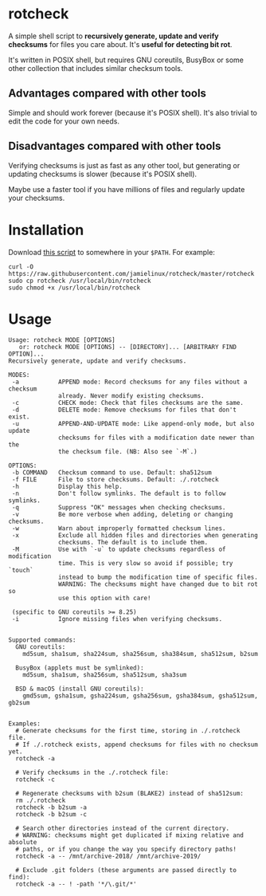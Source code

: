 # rotcheck

A simple shell script to **recursively generate, update and verify checksums**
for files you care about. It's **useful for detecting bit rot**.

It's written in POSIX shell, but requires GNU coreutils, BusyBox or some other
collection that includes similar checksum tools.

## Advantages compared with other tools

Simple and should work forever (because it's POSIX shell). It's also trivial
to edit the code for your own needs.

## Disadvantages compared with other tools

Verifying checksums is just as fast as any other tool, but generating or
updating checksums is slower (because it's POSIX shell).

Maybe use a faster tool if you have millions of files and regularly update your
checksums.

# Installation

Download [this
script](https://raw.githubusercontent.com/jamielinux/rotcheck/master/rotcheck)
to somewhere in your `$PATH`. For example:

```
curl -O https://raw.githubusercontent.com/jamielinux/rotcheck/master/rotcheck
sudo cp rotcheck /usr/local/bin/rotcheck
sudo chmod +x /usr/local/bin/rotcheck
```

# Usage

```
Usage: rotcheck MODE [OPTIONS]
   or: rotcheck MODE [OPTIONS] -- [DIRECTORY]... [ARBITRARY FIND OPTION]...
Recursively generate, update and verify checksums.

MODES:
 -a           APPEND mode: Record checksums for any files without a checksum
              already. Never modify existing checksums.
 -c           CHECK mode: Check that files checksums are the same.
 -d           DELETE mode: Remove checksums for files that don't exist.
 -u           APPEND-AND-UPDATE mode: Like append-only mode, but also update
              checksums for files with a modification date newer than the
              the checksum file. (NB: Also see `-M`.)

OPTIONS:
 -b COMMAND   Checksum command to use. Default: sha512sum
 -f FILE      File to store checksums. Default: ./.rotcheck
 -h           Display this help.
 -n           Don't follow symlinks. The default is to follow symlinks.
 -q           Suppress "OK" messages when checking checksums.
 -v           Be more verbose when adding, deleting or changing checksums.
 -w           Warn about improperly formatted checksum lines.
 -x           Exclude all hidden files and directories when generating
              checksums. The default is to include them.
 -M           Use with `-u` to update checksums regardless of modification
              time. This is very slow so avoid if possible; try `touch`
              instead to bump the modification time of specific files.
              WARNING: The checksums might have changed due to bit rot so
              use this option with care!

 (specific to GNU coreutils >= 8.25)
 -i           Ignore missing files when verifying checksums.


Supported commands:
  GNU coreutils:
    md5sum, sha1sum, sha224sum, sha256sum, sha384sum, sha512sum, b2sum

  BusyBox (applets must be symlinked):
    md5sum, sha1sum, sha256sum, sha512sum, sha3sum

  BSD & macOS (install GNU coreutils):
    gmd5sum, gsha1sum, gsha224sum, gsha256sum, gsha384sum, gsha512sum, gb2sum


Examples:
  # Generate checksums for the first time, storing in ./.rotcheck file.
  # If ./.rotcheck exists, append checksums for files with no checksum yet.
  rotcheck -a

  # Verify checksums in the ./.rotcheck file:
  rotcheck -c

  # Regenerate checksums with b2sum (BLAKE2) instead of sha512sum:
  rm ./.rotcheck
  rotcheck -b b2sum -a
  rotcheck -b b2sum -c

  # Search other directories instead of the current directory.
  # WARNING: checksums might get duplicated if mixing relative and absolute
  # paths, or if you change the way you specify directory paths!
  rotcheck -a -- /mnt/archive-2018/ /mnt/archive-2019/

  # Exclude .git folders (these arguments are passed directly to find):
  rotcheck -a -- ! -path '*/\.git/*'

```
